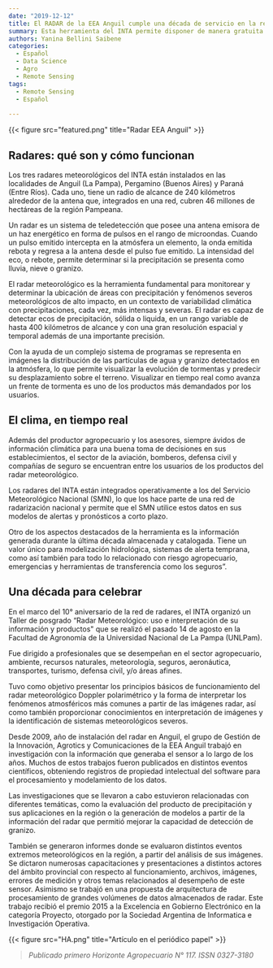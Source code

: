 ```yaml
---
date: "2019-12-12"
title: El RADAR de la EEA Anguil cumple una década de servicio en la región
summary: Esta herramienta del INTA permite disponer de manera gratuita y online de datos de calidad eminformes detallados para el seguimiento y análisis del impacto del clima sobre las producciones agreopecuarias, clave para la toma de decisiones.  Generar nuevos productos y mejorar el acceso y calidad de los datos, entre los objetivos a futuro.
authors: Yanina Bellini Saibene
categories:
  - Español
  - Data Science
  - Agro
  - Remote Sensing
tags:
  - Remote Sensing
  - Español
  
---
```


{{< figure src="featured.png" title="Radar EEA Anguil" >}}


## Radares: qué son y cómo funcionan

Los tres radares meteorológicos del INTA están instalados en las localidades de Anguil (La Pampa), Pergamino (Buenos Aires) y Paraná (Entre Ríos). Cada uno, tiene un radio de alcance de 240 kilómetros alrededor de la antena que, integrados en una red, cubren 46 millones de hectáreas de la región Pampeana.

Un radar es un sistema de teledetección que posee una antena emisora de un haz energético en forma de pulsos en el rango de microondas. Cuando un pulso emitido intercepta en la atmósfera un elemento, la onda emitida rebota y regresa a la antena desde el pulso fue emitido. La intensidad del eco, o rebote, permite determinar si la precipitación se presenta como lluvia, nieve o granizo.

El radar meteorológico es la herramienta fundamental para monitorear y determinar la ubicación de áreas con precipitación y fenómenos severos meteorológicos de alto impacto, en un contexto de variabilidad climática con precipitaciones, cada vez, más intensas y severas. El radar es capaz de detectar ecos de precipitación, sólida o liquida, en un rango variable de hasta 400 kilómetros de alcance y con una gran resolución espacial y temporal además de una importante precisión.

Con la ayuda de un complejo sistema de programas se representa en imágenes la distribución de las partículas de agua y granizo detectados en la atmósfera, lo que permite visualizar la evolución de tormentas y predecir su desplazamiento sobre el terreno. Visualizar en tiempo real como avanza un frente de tormenta es uno de los productos más demandados por los usuarios.

## El clima, en tiempo real
Además del productor agropecuario y los asesores, siempre ávidos de información climática para una buena toma de decisiones en sus establecimientos, el sector de la aviación, bomberos, defensa civil
y compañías de seguro se encuentran entre los usuarios de los productos del radar meteorológico.

Los radares del INTA están integrados operativamente a los del Servicio Meteorológico Nacional (SMN), lo que los hace parte de una red de radarización nacional y permite que el SMN utilice estos
datos en sus modelos de alertas y pronósticos a corto plazo.

Otro de los aspectos destacados de la herramienta es la información generada durante la última década almacenada y catalogada. Tiene un valor único para modelización hidrológica, sistemas de
alerta temprana, como así también para todo lo relacionado con riesgo agropecuario, emergencias y herramientas de transferencia como los seguros”.

## Una década para celebrar

En el marco del 10° aniversario de la red de radares, el INTA organizó un Taller de posgrado “Radar Meteorológico: uso e interpretación de su información y productos" que se realizó el pasado 14 de agosto en la Facultad de Agronomía de la Universidad Nacional de La Pampa (UNLPam).

Fue dirigido a profesionales que se desempeñan en el sector agropecuario, ambiente, recursos naturales, meteorología, seguros, aeronáutica, transportes, turismo, defensa civil, y/o áreas afines. 

Tuvo como objetivo presentar los principios básicos de funcionamiento del radar meteorológico Doppler polarimétrico y la forma de interpretar los fenómenos atmosféricos más comunes a partir de las imágenes radar, así como también proporcionar conocimientos en interpretación de imágenes y la identificación de sistemas meteorológicos severos.

Desde 2009, año de instalación del radar en Anguil, el grupo de Gestión de la Innovación, Agrotics y Comunicaciones de la EEA Anguil trabajó en investigación con la información que generaba el sensor a lo largo de los años. Muchos de estos trabajos fueron publicados en distintos eventos científicos, obteniendo registros de propiedad intelectual del software para el procesamiento y modelamiento de los datos.

Las investigaciones que se llevaron a cabo estuvieron relacionadas con diferentes temáticas, como la evaluación del producto de precipitación y sus aplicaciones en la región o la generación de modelos a partir de la información del radar que permitió mejorar la capacidad de detección de granizo.

También se generaron informes donde se evaluaron distintos eventos extremos meteorológicos en la región, a partir del análisis de sus imágenes. Se dictaron numerosas capacitaciones y presentaciones a distintos actores del ámbito provincial con respecto al funcionamiento, archivos, imágenes, errores de medición y otros temas relacionados al desempeño de este sensor. Asimismo se trabajó en una propuesta de arquitectura de procesamiento de grandes volúmenes de datos almacenados de radar. Este trabajo recibió el premio 2015 a la Excelencia en Gobierno Electrónico en la categoría Proyecto, otorgado por la Sociedad Argentina de Informatica e Investigación Operativa. 

{{< figure src="HA.png" title="Artículo en el periódico papel" >}}


> _Publicado primero Horizonte Agropecuario N° 117. ISSN 0327-3180_
